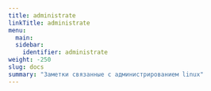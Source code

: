 ```yaml
---
title: administrate
linkTitle: administrate
menu:
  main:
  sidebar:
    identifier: administrate
weight: -250
slug: docs
summary: "Заметки связанные с администрированием linux"
---
```

